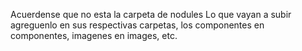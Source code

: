Acuerdense que no esta la carpeta de nodules
Lo que vayan a subir agreguenlo en sus respectivas carpetas, los componentes en componentes, imagenes en images, etc.

